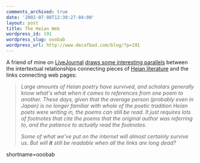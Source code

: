 ```yaml
---
comments_archived: true
date: '2002-07-08T12:30:27-04:00'
layout: post
title: The Heian Web
wordpress_id: 191
wordpress_slug: ooobab
wordpress_url: http://www.decafbad.com/blog/?p=191
---
```

<p>A friend of mine on <a href="http://www.decafbad.com/twiki/bin/view/Main/LiveJournal">LiveJournal</a> <a href="http://www.livejournal.com/talkpost.bml?journal=isolt&amp;itemid=111772">draws some interesting parallels</a> between the intertextual relationships connecting pieces of <a href="http://www.heian-library.com/english/hliterature.html">Heian literature</a> and the links connecting web pages:<blockquote><i>Large amounts of Heian poetry have survived, and scholars generally know what's what when it comes to references from one poem to another. These days, given that the average person (probably even in Japan) is no longer familiar with whole of the poetic tradition Heian poets were writing in, the poems can still be read. It just requires lots of footnotes that cite the poems that the original author was referring to, and the patience to actually read the footnotes.</p>
<p>Some of what we've put on the internet will almost certainly survive us. But will <strong>it</strong> still be readable when all the links are long dead?</i></blockquote></p>
<!--more-->
shortname=ooobab
